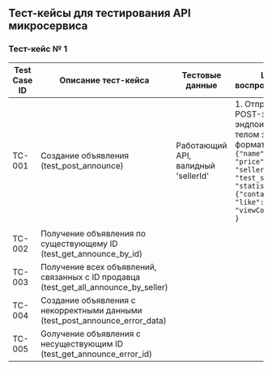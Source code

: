 ## Тест-кейсы для тестирования API микросервиса

### Тест-кейс № 1

|Test Case ID|Описание тест-кейса|Тестовые данные|Шаги воспроизведения|Ожидаемый результат|Фактический результат|Статус прохождения|
|------------|-------------------|---------------|--------------------|-------------------|---------------------|------------------|
|TC-001      |Создание объявления (test_post_announce)|Работающий API, валидный 'sellerId'|1. Отправить POST-запрос на эндпоинт `/item` с телом запроса в формате JSON: ```{   {"name": "Nokia", "price": 12500, "sellerId": "test_seller_ID", "statistics": {"contacts": 25, "like": 15, "viewCount": 17}  }```  
 |   |
|TC-002      |Получение объявления по существующему ID (test_get_announce_by_id)|   |   |   |
|TC-003      |Получение всех объявлений, связанных с ID продавца (test_get_all_announce_by_seller)|   |   |   |
|TC-004      |Создание объявления с некорректными данными (test_post_announce_error_data)|
|TC-005      |Gолучение объявления с  несуществующим ID (test_get_announce_error_id)|
